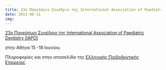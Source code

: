 ```yaml
---
title: 23o Παγκόσμιο Συνέδριο της International Association of Paediatric Dentistry (IAPD)
date: 2011-06-11
img: 
---
```

[23o Παγκόσμιο Συνέδριο της International Association of Paediatric Dentistry (IAPD)]({{site.baseurl}}/files/docs/events-2011-06-11-14.pdf)

στην Αθήνα    15 -18 Ιουνίου.

Πληροφορίες και στην ιστοσελίδα της [Ελληνικής Παιδοδοντικής Εταιρείας](http://www.hspd.gr/index.php?option=com_content&view=category&layout=blog&id=25&Itemid=209).